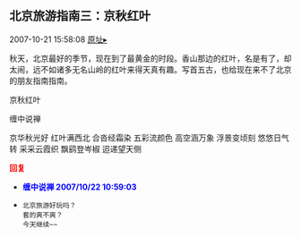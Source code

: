 ## 北京旅游指南三：京秋红叶
2007-10-21 15:58:08
[原址▸](http://www.fxgan.com/chan_time/2007_07_12/778.htm)



 秋天，北京最好的季节，现在到了最黄金的时段。香山那边的红叶，名是有了，却太闹，远不如诸多无名山岭的红叶来得天真有趣。写首五古，也给现在来不了北京的朋友指南指南。


 


 京秋红叶


缠中说禅

京华秋光好
红叶满西北
合沓经霜染
五彩流颜色
高空涵万象
浮景变顷刻
悠悠日气转
采采云霞织
飘鹞登岑椒
迢递望天侧




<font color='red'>**回复**</font>


- **<font color='blue'>缠中说禅 2007/10/22 10:59:03</font>**
- ```
  北京旅游好玩吗？ 
  套的爽不爽？  
  今天继续~~
  ```

